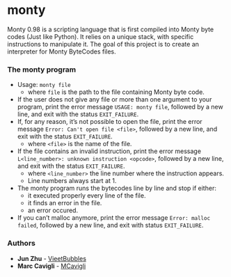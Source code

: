 # monty
Monty 0.98 is a scripting language that is first compiled into Monty byte codes (Just like Python). It relies on a unique stack, with specific instructions to manipulate it. The goal of this project is to create an interpreter for Monty ByteCodes files.
### The monty program
* Usage: `monty file`
  * where `file` is the path to the file containing Monty byte code.
* If the user does not give any file or more than one argument to your program, print the error message `USAGE: monty file`, followed by a new line, and exit with the status `EXIT_FAILURE`.
* If, for any reason, it’s not possible to open the file, print the error message `Error: Can't open file <file>`, followed by a new line, and exit with the status `EXIT_FAILURE`.
  * where `<file>` is the name of the file.
* If the file contains an invalid instruction, print the error message `L<line_number>: unknown instruction <opcode>`, followed by a new line, and exit with the status `EXIT_FAILURE`.
  * where `<line_number>` the line number where the instruction appears.
  * Line numbers always start at 1.
* The monty program runs the bytecodes line by line and stop if either:
  * it executed properly every line of the file.
  * it finds an error in the file.
  * an error occured.
* If you can’t malloc anymore, print the error message `Error: malloc failed`, followed by a new line, and exit with status `EXIT_FAILURE`.

### Authors
- **Jun Zhu** - [VieetBubbles](https://github.com/VieetBubbles)
- **Marc Cavigli** - [MCavigli](https://github.com/MCavigli)